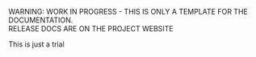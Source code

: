 <p class="odtdoc-to-strip">
WARNING: WORK IN PROGRESS - THIS IS ONLY A TEMPLATE FOR THE DOCUMENTATION. <br/>
RELEASE DOCS ARE ON THE PROJECT WEBSITE
</p>

This is just a trial
